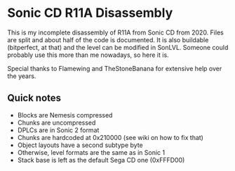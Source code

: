 # Sonic CD R11A Disassembly

This is my incomplete disassembly of R11A from Sonic CD from 2020. Files are split and about half of the code is documented. It is also buildable (bitperfect, at that) and the level can be modified in SonLVL. Someone could probably use this more than me nowadays, so here it is.

Special thanks to Flamewing and TheStoneBanana for extensive help over the years.

## Quick notes
* Blocks are Nemesis compressed
* Chunks are uncompressed
* DPLCs are in Sonic 2 format
* Chunks are hardcoded at 0x210000 (see wiki on how to fix that)
* Object layouts have a second subtype byte
* Otherwise, level formats are the same as in Sonic 1
* Stack base is left as the default Sega CD one (0xFFFD00)
